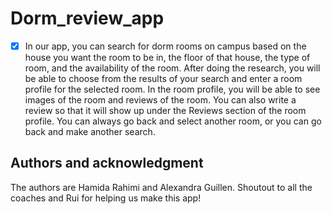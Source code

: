 # Dorm_review_app
- [x] In our app, you can search for dorm rooms on campus based on the house you want the room to be in, the floor of that house,
the type of room, and the availability of the room. After doing the research, you will be able to choose from the results of your search
and enter a room profile for the selected room. In the room profile, you will be able to see images of the room and reviews of the room.
You can also write a review so that it will show up under the Reviews section of the room profile. You can always go back and
select another room, or you can go back and make another search.

## Authors and acknowledgment
The authors are Hamida Rahimi and Alexandra Guillen. Shoutout to all the coaches and Rui for helping us make this app!


